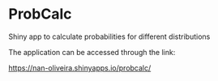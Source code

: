 # ProbCalc
Shiny app to calculate probabilities for different distributions

The application can be accessed through the link:

https://nan-oliveira.shinyapps.io/probcalc/
